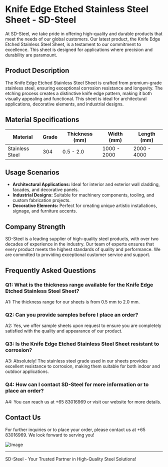 # Knife Edge Etched Stainless Steel Sheet - SD-Steel

At SD-Steel, we take pride in offering high-quality and durable products that meet the needs of our global customers. Our latest product, the Knife Edge Etched Stainless Steel Sheet, is a testament to our commitment to excellence. This sheet is designed for applications where precision and durability are paramount.

## Product Description

The Knife Edge Etched Stainless Steel Sheet is crafted from premium-grade stainless steel, ensuring exceptional corrosion resistance and longevity. The etching process creates a distinctive knife edge pattern, making it both visually appealing and functional. This sheet is ideal for architectural applications, decorative elements, and industrial designs.

## Material Specifications

| **Material**        | **Grade**   | **Thickness (mm)** | **Width (mm)** | **Length (mm)** |
|---------------------|-------------|--------------------|----------------|-----------------|
| Stainless Steel     | 304         | 0.5 - 2.0          | 1000 - 2000    | 2000 - 4000     |

## Usage Scenarios

- **Architectural Applications:** Ideal for interior and exterior wall cladding, facades, and decorative panels.
- **Industrial Designs:** Suitable for machinery components, tooling, and custom fabrication projects.
- **Decorative Elements:** Perfect for creating unique artistic installations, signage, and furniture accents.

## Company Strength

SD-Steel is a leading supplier of high-quality steel products, with over two decades of experience in the industry. Our team of experts ensures that every product meets the highest standards of quality and performance. We are committed to providing exceptional customer service and support.

## Frequently Asked Questions

### Q1: What is the thickness range available for the Knife Edge Etched Stainless Steel Sheet?
A1: The thickness range for our sheets is from 0.5 mm to 2.0 mm.

### Q2: Can you provide samples before I place an order?
A2: Yes, we offer sample sheets upon request to ensure you are completely satisfied with the quality and appearance of our product.

### Q3: Is the Knife Edge Etched Stainless Steel Sheet resistant to corrosion?
A3: Absolutely! The stainless steel grade used in our sheets provides excellent resistance to corrosion, making them suitable for both indoor and outdoor applications.

### Q4: How can I contact SD-Steel for more information or to place an order?
A4: You can reach us at +65 83016969 or visit our website for more details.

## Contact Us

For further inquiries or to place your order, please contact us at +65 83016969. We look forward to serving you!

![Image](https://github.com/user-attachments/assets/2567258e-e124-4816-932d-1809bd27ef0b)

---

SD-Steel - Your Trusted Partner in High-Quality Steel Solutions!
